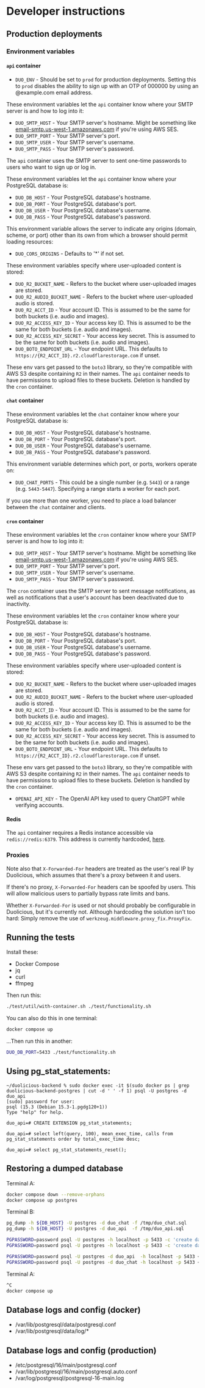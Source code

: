 # Developer instructions

## Production deployments

### Environment variables

#### `api` container

* `DUO_ENV` - Should be set to `prod` for production deployments. Setting this to `prod` disables the ability to sign up with an OTP of 000000 by using an @example.com email address.

These environment variables let the `api` container know where your SMTP server is and how to log into it:

* `DUO_SMTP_HOST` - Your SMTP server's hostname. Might be something like [email-smtp.us-west-1.amazonaws.com](email-smtp.us-west-1.amazonaws.com) if you're using AWS SES.
* `DUO_SMTP_PORT` - Your SMTP server's port.
* `DUO_SMTP_USER` - Your SMTP server's username.
* `DUO_SMTP_PASS` - Your SMTP server's password.

The `api` container uses the SMTP server to sent one-time passwords to users who want to sign up or log in.

These environment variables let the `api` container know where your PostgreSQL database is:

* `DUO_DB_HOST` - Your PostgreSQL database's hostname.
* `DUO_DB_PORT` - Your PostgreSQL database's port.
* `DUO_DB_USER` - Your PostgreSQL database's username.
* `DUO_DB_PASS` - Your PostgreSQL database's password.

This environment variable allows the server to indicate any origins (domain, scheme, or port) other than its own from which a browser should permit loading resources:

* `DUO_CORS_ORIGINS` - Defaults to '*' if not set.

These environment variables specify where user-uploaded content is stored:

* `DUO_R2_BUCKET_NAME` - Refers to the bucket where user-uploaded images are stored.
* `DUO_R2_AUDIO_BUCKET_NAME` - Refers to the bucket where user-uploaded audio is stored.
* `DUO_R2_ACCT_ID` - Your account ID. This is assumed to be the same for both buckets (i.e. audio and images).
* `DUO_R2_ACCESS_KEY_ID` - Your access key ID. This is assumed to be the same for both buckets (i.e. audio and images).
* `DUO_R2_ACCESS_KEY_SECRET` - Your access key secret. This is assumed to be the same for both buckets (i.e. audio and images).
* `DUO_BOTO_ENDPOINT_URL` - Your endpoint URL. This defaults to `https://{R2_ACCT_ID}.r2.cloudflarestorage.com` if unset.

These env vars get passed to the `boto3` library, so they're compatible with AWS S3 despite containing `R2` in their names. The `api` container needs to have permissions to upload files to these buckets. Deletion is handled by the `cron` container.

#### `chat` container

These environment variables let the `chat` container know where your PostgreSQL database is:

* `DUO_DB_HOST` - Your PostgreSQL database's hostname.
* `DUO_DB_PORT` - Your PostgreSQL database's port.
* `DUO_DB_USER` - Your PostgreSQL database's username.
* `DUO_DB_PASS` - Your PostgreSQL database's password.

This environment variable determines which port, or ports, workers operate on:

* `DUO_CHAT_PORTS` - This could be a single number (e.g. `5443`) or a range (e.g. `5443-5447`). Specifying a range starts a worker for each port.

If you use more than one worker, you need to place a load balancer between the `chat` container and clients.

#### `cron` container

These environment variables let the `cron` container know where your SMTP server is and how to log into it:

* `DUO_SMTP_HOST` - Your SMTP server's hostname. Might be something like [email-smtp.us-west-1.amazonaws.com](email-smtp.us-west-1.amazonaws.com) if you're using AWS SES.
* `DUO_SMTP_PORT` - Your SMTP server's port.
* `DUO_SMTP_USER` - Your SMTP server's username.
* `DUO_SMTP_PASS` - Your SMTP server's password.

The `cron` container uses the SMTP server to sent message notifications, as well as notifications that a user's account has been deactivated due to inactivity.

These environment variables let the `cron` container know where your PostgreSQL database is:

* `DUO_DB_HOST` - Your PostgreSQL database's hostname.
* `DUO_DB_PORT` - Your PostgreSQL database's port.
* `DUO_DB_USER` - Your PostgreSQL database's username.
* `DUO_DB_PASS` - Your PostgreSQL database's password.

These environment variables specify where user-uploaded content is stored:

* `DUO_R2_BUCKET_NAME` - Refers to the bucket where user-uploaded images are stored.
* `DUO_R2_AUDIO_BUCKET_NAME` - Refers to the bucket where user-uploaded audio is stored.
* `DUO_R2_ACCT_ID` - Your account ID. This is assumed to be the same for both buckets (i.e. audio and images).
* `DUO_R2_ACCESS_KEY_ID` - Your access key ID. This is assumed to be the same for both buckets (i.e. audio and images).
* `DUO_R2_ACCESS_KEY_SECRET` - Your access key secret. This is assumed to be the same for both buckets (i.e. audio and images).
* `DUO_BOTO_ENDPOINT_URL` - Your endpoint URL. This defaults to `https://{R2_ACCT_ID}.r2.cloudflarestorage.com` if unset.

These env vars get passed to the `boto3` library, so they're compatible with AWS S3 despite containing `R2` in their names. The `api` container needs to have permissions to upload files to these buckets. Deletion is handled by the `cron` container.

* `OPENAI_API_KEY` - The OpenAI API key used to query ChatGPT while verifying accounts.

#### Redis

The `api` container requires a Redis instance accessible via `redis://redis:6379`. This address is currently hardcoded, [here](https://github.com/duolicious/duolicious-backend/blob/bb9d811df24fb06ee496e763a1b401f44aa4dd2e/service/application/decorators.py#L78).

### Proxies

Note also that `X-Forwarded-For` headers are treated as the user's real IP by
Duolicious, which assumes that there's a proxy between it and users.

If there's no proxy, `X-Forwarded-For` headers can be spoofed by users. This
will allow malicious users to partially bypass rate limits and bans.

Whether `X-Forwarded-For` is used or not should probably be configurable in
Duolicious, but it's currently not. Although hardcoding the solution isn't too
hard: Simply remove the use of `werkzeug.middleware.proxy_fix.ProxyFix`.

## Running the tests

Install these:

* Docker Compose
* jq
* curl
* ffmpeg

Then run this:

```bash
./test/util/with-container.sh ./test/functionality.sh
```

You can also do this in one terminal:

```bash
docker compose up
```

...Then run this in another:

```bash
DUO_DB_PORT=5433 ./test/functionality.sh
```

## Using pg_stat_statements:

```
~/duolicious-backend % sudo docker exec -it $(sudo docker ps | grep duolicious-backend-postgres | cut -d ' ' -f 1) psql -U postgres -d duo_api
[sudo] password for user:
psql (15.3 (Debian 15.3-1.pgdg120+1))
Type "help" for help.

duo_api=# CREATE EXTENSION pg_stat_statements;

duo_api=# select left(query, 100), mean_exec_time, calls from pg_stat_statements order by total_exec_time desc;

duo_api=# select pg_stat_statements_reset();
```

## Restoring a dumped database

Terminal A:

```bash
docker compose down --remove-orphans
docker compose up postgres
```

Terminal B:
```bash
pg_dump -h ${DB_HOST} -U postgres -d duo_chat -f /tmp/duo_chat.sql
pg_dump -h ${DB_HOST} -U postgres -d duo_api  -f /tmp/duo_api.sql

PGPASSWORD=password psql -U postgres -h localhost -p 5433 -c 'create database duo_api;'
PGPASSWORD=password psql -U postgres -h localhost -p 5433 -c 'create database duo_chat;'

PGPASSWORD=password psql -U postgres -d duo_api  -h localhost -p 5433 < /tmp/duo_api.sql
PGPASSWORD=password psql -U postgres -d duo_chat -h localhost -p 5433 < /tmp/duo_chat.sql
```

Terminal A:

```bash
^C
docker compose up
```

## Database logs and config (docker)

* /var/lib/postgresql/data/postgresql.conf
* /var/lib/postgresql/data/log/*

## Database logs and config (production)

* /etc/postgresql/16/main/postgresql.conf
* /var/lib/postgresql/16/main/postgresql.auto.conf
* /var/log/postgresql/postgresql-16-main.log
